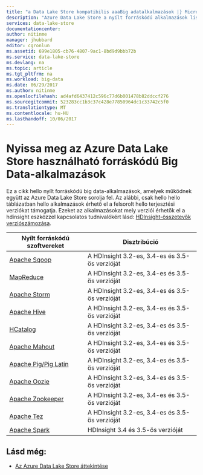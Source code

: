 ```yaml
---
title: "a Data Lake Store kompatibilis aaaBig adatalkalmazások |} Microsoft Docs"
description: "Azure Data Lake Store a nyílt forráskódú alkalmazások listáját"
services: data-lake-store
documentationcenter: 
author: nitinme
manager: jhubbard
editor: cgronlun
ms.assetid: 699e1805-cb76-4807-9ac1-8bd9d9bbb72b
ms.service: data-lake-store
ms.devlang: na
ms.topic: article
ms.tgt_pltfrm: na
ms.workload: big-data
ms.date: 06/29/2017
ms.author: nitinme
ms.openlocfilehash: ad4afd6437412c596c77d6b001478b82ddccf276
ms.sourcegitcommit: 523283cc1b3c37c428e77850964dc1c33742c5f0
ms.translationtype: MT
ms.contentlocale: hu-HU
ms.lasthandoff: 10/06/2017
---
```

# <a name="open-source-big-data-applications-that-work-with-azure-data-lake-store"></a>Nyissa meg az Azure Data Lake Store használható forráskódú Big Data-alkalmazások
Ez a cikk hello nyílt forráskódú big data-alkalmazások, amelyek működnek együtt az Azure Data Lake Store sorolja fel. Az alábbi, csak hello hello táblázatban hello alkalmazások érhető el a felsorolt hello terjesztési verziókat támogatja. Ezeket az alkalmazásokat mely verziói érhetők el a hdinsight eszközzel kapcsolatos tudnivalókért lásd: [HDInsight-összetevők verziószámozása](../hdinsight/hdinsight-component-versioning.md).

| Nyílt forráskódú szoftvereket | Disztribúció |
| --- | --- |
| [Apache Sqoop](http://sqoop.apache.org/) |A HDInsight 3.2-es, 3.4-es és 3.5-ös verzióját |
| [MapReduce](http://hadoop.apache.org/docs/r1.0.4/mapred_tutorial.html) |A HDInsight 3.2-es, 3.4-es és 3.5-ös verzióját |
| [Apache Storm](https://storm.apache.org/) |A HDInsight 3.2-es, 3.4-es és 3.5-ös verzióját |
| [Apache Hive](http://hive.apache.org/) |A HDInsight 3.2-es, 3.4-es és 3.5-ös verzióját |
| [HCatalog](https://cwiki.apache.org/confluence/display/Hive/HCatalog) |A HDInsight 3.2-es, 3.4-es és 3.5-ös verzióját |
| [Apache Mahout](http://mahout.apache.org/) |A HDInsight 3.2-es, 3.4-es és 3.5-ös verzióját |
| [Apache Pig/Pig Latin](http://pig.apache.org/) |A HDInsight 3.2-es, 3.4-es és 3.5-ös verzióját |
| [Apache Oozie](http://oozie.apache.org/) |A HDInsight 3.2-es, 3.4-es és 3.5-ös verzióját |
| [Apache Zookeeper](http://zookeeper.apache.org/) |A HDInsight 3.2-es, 3.4-es és 3.5-ös verzióját |
| [Apache Tez](http://tez.apache.org/) |A HDInsight 3.2-es, 3.4-es és 3.5-ös verzióját |
| [Apache Spark](http://spark.apache.org/) |HDInsight 3.4 és 3.5-ös verzióját |


## <a name="see-also"></a>Lásd még:
* [Az Azure Data Lake Store áttekintése](data-lake-store-overview.md)

